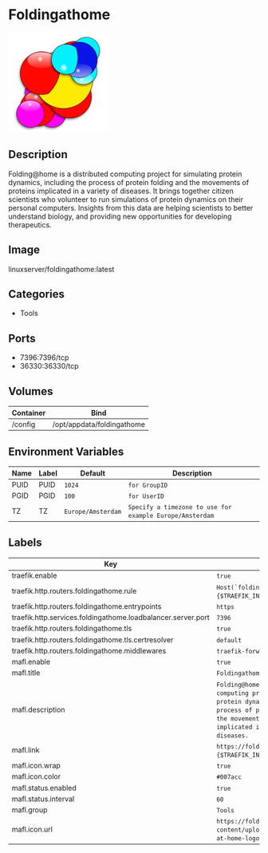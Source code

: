 # Foldingathome

![Logo](images/Foldingathome.png)

## Description
Folding@home is a distributed computing project for simulating protein dynamics, including the process of protein folding and the movements of proteins implicated in a variety of diseases. It brings together citizen scientists who volunteer to run simulations of protein dynamics on their personal computers. Insights from this data are helping scientists to better understand biology, and providing new opportunities for developing therapeutics.

## Image
linuxserver/foldingathome:latest

## Categories
- Tools

## Ports
- 7396:7396/tcp
- 36330:36330/tcp

## Volumes
| Container | Bind |
|-----------|------|
| /config | /opt/appdata/foldingathome |

## Environment Variables
| Name | Label | Default | Description |
|------|-------|---------|-------------|
| PUID | PUID | ```1024``` | ```for GroupID``` |
| PGID | PGID | ```100``` | ```for UserID``` |
| TZ | TZ | ```Europe/Amsterdam``` | ```Specify a timezone to use for example Europe/Amsterdam``` |

## Labels
| Key | Value |
|-----|-------|
| traefik.enable | ```true``` |
| traefik.http.routers.foldingathome.rule | ```Host(`foldingathome.{$TRAEFIK_INGRESS_DOMAIN}`)``` |
| traefik.http.routers.foldingathome.entrypoints | ```https``` |
| traefik.http.services.foldingathome.loadbalancer.server.port | ```7396``` |
| traefik.http.routers.foldingathome.tls | ```true``` |
| traefik.http.routers.foldingathome.tls.certresolver | ```default``` |
| traefik.http.routers.foldingathome.middlewares | ```traefik-forward-auth``` |
| mafl.enable | ```true``` |
| mafl.title | ```Foldingathome``` |
| mafl.description | ```Folding@home is a distributed computing project for simulating protein dynamics, including the process of protein folding and the movements of proteins implicated in a variety of diseases.``` |
| mafl.link | ```https://foldingathome.{$TRAEFIK_INGRESS_DOMAIN}``` |
| mafl.icon.wrap | ```true``` |
| mafl.icon.color | ```#007acc``` |
| mafl.status.enabled | ```true``` |
| mafl.status.interval | ```60``` |
| mafl.group | ```Tools``` |
| mafl.icon.url | ```https://foldingathome.org/wp-content/uploads/2016/09/folding-at-home-logo.png``` |

